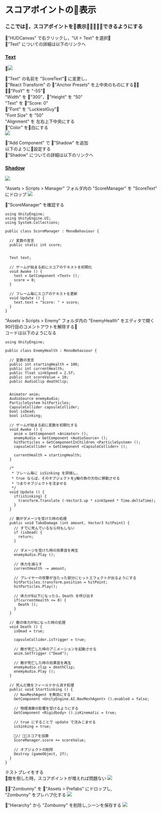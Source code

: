 # スコアポイントの表示
### ここでは，スコアポイントを表示できるようにする
"HUDCanvas" で右クリックし，"UI > Text" を選択<br>
"Text" についての詳細は以下のリンクへ
### [Text](https://docs.unity3d.com/ja/2017.3/Manual/script-Text.html)
<img src="../img/Scoring-points/create-ui-text.png">

"Text" の名前を "ScoreText" に変更し，<br>
"React Transform" の "Anchor Presets" を上中央のものにする<br>
"PosY" を "-55"<br>
"Width" を "300"，"Height" を "50"<br>
"Text" を "Score: 0"<br>
"Font" を "LuckiestGuy"<br>
"Font Size" を "50"<br>
"Alignment" を 左右上下中央にする<br>
"Color" を白にする<br>
<img src="../img/Scoring-points/score-text-param.png">

"Add Component" で "Shadow" を追加<br>
以下のように設定する<br>
"Shadow" についての詳細は以下のリンクへ
### [Shadow](https://docs.unity3d.com/ja/2017.3/Manual/script-Shadow.html)
<img src="../img/Scoring-points/add-component-shadow.png">

"Assets > Scripts > Manager" フォルダ内の "ScoreManager" を "ScoreText" にドロップ
<img src="../img/Scoring-points/drop-score-manager.png">

"ScoreManager" を確認する
```
using UnityEngine;
using UnityEngine.UI;
using System.Collections;

public class ScoreManager : MonoBehaviour {

  // 変数の宣言
  public static int score;


  Text text;

  // ゲームが始まる前にスコアのテキストを初期化
  void Awake () {
    text = GetComponent <Text> ();
    score = 0;
  }

  // フレーム毎にスコアのテキストを更新
  void Update () {
    text.text = "Score: " + score;
  }
}
```

"Assets > Scripts > Enemy" フォルダ内の "EnemyHealth" をエディタで開く<br>
90行目のコメントアウトを解除する<br>
コードは以下のようになる
```
using UnityEngine;

public class EnemyHealth : MonoBehaviour {
  
  // 変数の宣言
  public int startingHealth = 100;
  public int currentHealth;
  public float sinkSpeed = 2.5f;
  public int scoreValue = 10;
  public AudioClip deathClip;


  Animator anim;
  AudioSource enemyAudio;
  ParticleSystem hitParticles;
  CapsuleCollider capsuleCollider;
  bool isDead;
  bool isSinking;

  // ゲームが始まる前に変数を初期化する
  void Awake () {
    anim = GetComponent <Animator> ();
    enemyAudio = GetComponent <AudioSource> ();
    hitParticles = GetComponentInChildren <ParticleSystem> ();
    capsuleCollider = GetComponent <CapsuleCollider> ();

    currentHealth = startingHealth;
  }

  /* 
   * フレーム毎に isSinking を評価し，
   * true ならば，そのオブジェクトをy軸の負の方向に移動させる
   * つまりオブジェクトを沈ませる
   */ 
  void Update () {
    if(isSinking) {
      transform.Translate (-Vector3.up * sinkSpeed * Time.deltaTime);
    }
  }

  // 敵がダメージを受けた時の処理
  public void TakeDamage (int amount, Vector3 hitPoint) {
    // すでに死んでいるなら何もしない
    if (isDead) {
      return;
    }

    // ダメージを受けた時の効果音を再生
    enemyAudio.Play ();

    // 体力を減らす
    currentHealth -= amount;
      
    // プレイヤーの攻撃が当たった部分にヒットエフェクトが出るようにする
    hitParticles.transform.position = hitPoint;
    hitParticles.Play();

    // 体力が0以下になったら，Death を呼び出す
    if(currentHealth <= 0) {
      Death ();
    }
  }

  // 敵の体力が0になった時の処理
  void Death () {
    isDead = true;

    capsuleCollider.isTrigger = true;

    // 敵が死亡した時のアニメーションを起動させる
    anim.SetTrigger ("Dead");

    // 敵が死亡した時の効果音を再生
    enemyAudio.clip = deathClip;
    enemyAudio.Play ();
  }

  // 死んだ敵をフィールドから消す処理
  public void StartSinking () {
    // NavMeshAgent を無効にする
    GetComponent <UnityEngine.AI.NavMeshAgent> ().enabled = false;

    // 物理演算の影響を受けるようにする
    GetComponent <Rigidbody> ().isKinematic = true;

    // true にすることで update で沈みこませる
    isSinking = true;

    // スコアを加算
    ScoreManager.score += scoreValue;

    // オブジェクトの削除
    Destroy (gameObject, 2f);
  }
}
```

テストプレイをする<br>
敵を倒した時，スコアポイントが増えれば問題ない
<img src="../img/Scoring-points/test-play.png">

"Zombunny" を "Assets > Prefabs" にドロップし,<br>
"Zombunny" をプレハブ化する
<img src="../img/Scoring-points/drop-zombunny.png">

"Hierarchy" から "Zombunny" を削除し,シーンを保存する
<img src="../img/Scoring-points/delete-zombunny.png">

